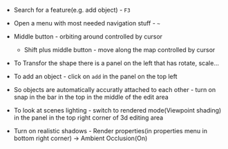 * Search for a feature(e.g. add object) - `F3`
* Open a menu with most needed navigation stuff - `~`
* Middle button - orbiting around controlled by cursor
    * Shift plus middle button - move along the map controlled by cursor

* To Transfor the shape there is a panel on the left that has rotate, scale...
* To add an object - click on `add` in the panel on the top left
* So objects are automatically accuratly attached to each other - turn on snap in the bar in the top in the middle of the edit area

* To look at scenes lighting - switch to rendered mode(Viewpoint shading) in the panel in the top right corner of 3d editing area



* Turn on realistic shadows - Render properties(in properties menu in bottom right corner) -> Ambient Occlusion(On)